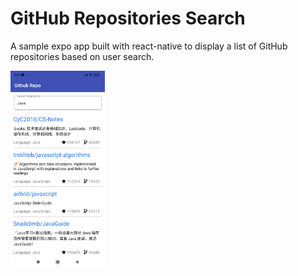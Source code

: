 # GitHub Repositories Search

A sample expo app built with react-native to display a list of GitHub repositories based on user search.

<img src="https://github.com/HepaCoder/expo-github-repo-search/blob/main/screenshots/main_screen.jpg" height="30%" width="30%" />
